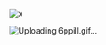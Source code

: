 ![x](https://user-images.githubusercontent.com/105810364/184309599-5d067736-136e-423f-bf44-3b493ef77c96.png)

![Uploading 6ppill.gif…]()
